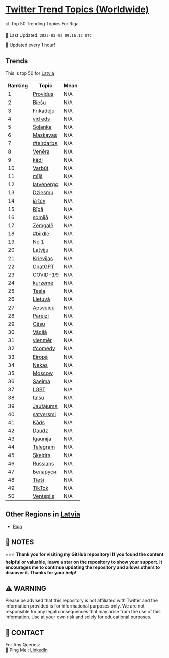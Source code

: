 [Twitter Trend Topics (Worldwide)](https://github.com/ErcinDedeoglu/Twitter-Trend-Topics)
==========


📊 Top 50 Trending Topics For Riga

📆 Last Updated: `2023-03-02 09:16:12 UTC`

🔧 Updated every 1 hour!


## Trends

This is top 50 for [Latvia](</Latvia>)

| Ranking | Topic | Mean |
| ------- | ------------ | ------------ |
| 1 | [Providus](http://twitter.com/search?q=Providus) | N/A |
| 2 | [Biešu](http://twitter.com/search?q=Bie%c5%a1u) | N/A |
| 3 | [Frikadeļu](http://twitter.com/search?q=Frikade%c4%bcu) | N/A |
| 4 | [vid eds](http://twitter.com/search?q=vid+eds) | N/A |
| 5 | [Soļanka](http://twitter.com/search?q=So%c4%bcanka) | N/A |
| 6 | [Maskavas](http://twitter.com/search?q=Maskavas) | N/A |
| 7 | [#teirdarbs](http://twitter.com/search?q=%23teirdarbs) | N/A |
| 8 | [Venēra](http://twitter.com/search?q=Ven%c4%93ra) | N/A |
| 9 | [kādi](http://twitter.com/search?q=k%c4%81di) | N/A |
| 10 | [Varbūt](http://twitter.com/search?q=Varb%c5%abt) | N/A |
| 11 | [mīļš](http://twitter.com/search?q=m%c4%ab%c4%bc%c5%a1) | N/A |
| 12 | [latvenergo](http://twitter.com/search?q=latvenergo) | N/A |
| 13 | [Dziesmu](http://twitter.com/search?q=Dziesmu) | N/A |
| 14 | [ja tev](http://twitter.com/search?q=ja+tev) | N/A |
| 15 | [Rīgā](http://twitter.com/search?q=R%c4%abg%c4%81) | N/A |
| 16 | [somijā](http://twitter.com/search?q=somij%c4%81) | N/A |
| 17 | [Zemgalē](http://twitter.com/search?q=Zemgal%c4%93) | N/A |
| 18 | [#birdle](http://twitter.com/search?q=%23birdle) | N/A |
| 19 | [No 1](http://twitter.com/search?q=No+1) | N/A |
| 20 | [Latviju](http://twitter.com/search?q=Latviju) | N/A |
| 21 | [Krievijas](http://twitter.com/search?q=Krievijas) | N/A |
| 22 | [ChatGPT](http://twitter.com/search?q=ChatGPT) | N/A |
| 23 | [COVID-19](http://twitter.com/search?q=COVID-19) | N/A |
| 24 | [kurzemē](http://twitter.com/search?q=kurzem%c4%93) | N/A |
| 25 | [Tesla](http://twitter.com/search?q=Tesla) | N/A |
| 26 | [Lietuvā](http://twitter.com/search?q=Lietuv%c4%81) | N/A |
| 27 | [Apsveicu](http://twitter.com/search?q=Apsveicu) | N/A |
| 28 | [Pareizi](http://twitter.com/search?q=Pareizi) | N/A |
| 29 | [Cēsu](http://twitter.com/search?q=C%c4%93su) | N/A |
| 30 | [Vācijā](http://twitter.com/search?q=V%c4%81cij%c4%81) | N/A |
| 31 | [vienmēr](http://twitter.com/search?q=vienm%c4%93r) | N/A |
| 32 | [#comedy](http://twitter.com/search?q=%23comedy) | N/A |
| 33 | [Eiropā](http://twitter.com/search?q=Eirop%c4%81) | N/A |
| 34 | [Nekas](http://twitter.com/search?q=Nekas) | N/A |
| 35 | [Moscow](http://twitter.com/search?q=Moscow) | N/A |
| 36 | [Saeima](http://twitter.com/search?q=Saeima) | N/A |
| 37 | [LGBT](http://twitter.com/search?q=LGBT) | N/A |
| 38 | [talsu](http://twitter.com/search?q=talsu) | N/A |
| 39 | [Jautājums](http://twitter.com/search?q=Jaut%c4%81jums) | N/A |
| 40 | [satversmi](http://twitter.com/search?q=satversmi) | N/A |
| 41 | [Kāds](http://twitter.com/search?q=K%c4%81ds) | N/A |
| 42 | [Daudz](http://twitter.com/search?q=Daudz) | N/A |
| 43 | [Igaunijā](http://twitter.com/search?q=Igaunij%c4%81) | N/A |
| 44 | [Telegram](http://twitter.com/search?q=Telegram) | N/A |
| 45 | [Skaidrs](http://twitter.com/search?q=Skaidrs) | N/A |
| 46 | [Russians](http://twitter.com/search?q=Russians) | N/A |
| 47 | [Беларуси](http://twitter.com/search?q=%d0%91%d0%b5%d0%bb%d0%b0%d1%80%d1%83%d1%81%d0%b8) | N/A |
| 48 | [Tieši](http://twitter.com/search?q=Tie%c5%a1i) | N/A |
| 49 | [TikTok](http://twitter.com/search?q=TikTok) | N/A |
| 50 | [Ventspils](http://twitter.com/search?q=Ventspils) | N/A |



## Other Regions in [Latvia](</Latvia>)

* [Riga](</Latvia/Riga.md>)



## 📝 NOTES

⭐⭐⭐ **Thank you for visiting my GitHub repository! If you found the content helpful or valuable, leave a star on the repository to show your support. It encourages me to continue updating the repository and allows others to discover it. Thanks for your help!**


## ⚠️ WARNING

Please be advised that this repository is not affiliated with Twitter and the information provided is for informational purposes only. We are not responsible for any legal consequences that may arise from the use of this information. Use at your own risk and solely for educational purposes.


## 📨 CONTACT

 For Any Queries:  
            🏓 Ping Me : [LinkedIn](https://www.linkedin.com/in/ercindedeoglu/)

